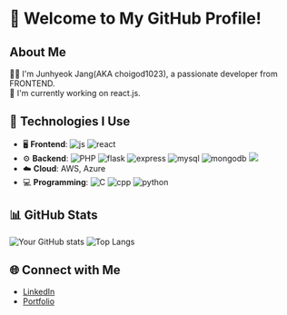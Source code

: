 # 🌟 Welcome to My GitHub Profile!

## About Me
👩‍💻 I'm Junhyeok Jang(AKA choigod1023), a passionate developer from FRONTEND.  
🔭 I'm currently working on react.js.

## 🔧 Technologies I Use
- 🖥️ **Frontend**:  <img alt="js" src="https://img.shields.io/badge/JavaScript-F7DF1E?style=for-the-badge&logo=JavaScript&logoColor=white"> <img alt="react" src= "https://img.shields.io/badge/React-20232A?style=for-the-badge&logo=react&logoColor=61DAFB"> 
- ⚙️ **Backend**: <img alt="PHP" src="https://img.shields.io/badge/C-00599C?style=for-the-badge&logo=c&logoColor=white"> <img alt="flask" src="https://img.shields.io/badge/Flask-000000?style=for-the-badge&logo=flask&logoColor=white">  <img alt="express" src="https://img.shields.io/badge/Express.js-404D59?style=for-the-badge"> <img alt="mysql" src ="https://img.shields.io/badge/MySQL-00000F?style=for-the-badge&logo=mysql&logoColor=white"> <img alt="mongodb" src="https://img.shields.io/badge/MongoDB-4EA94B?style=for-the-badge&logo=mongodb&logoColor=white"> <img src="nodejs" src="https://img.shields.io/badge/Node.js-43853D?style=for-the-badge&logo=node.js&logoColor=white">
- ☁️ **Cloud**: AWS, Azure
- 💻 **Programming**: <img alt = "C" src="https://img.shields.io/badge/C-00599C?style=for-the-badge&logo=c&logoColor=white"> <img alt="cpp" src="https://img.shields.io/badge/C%2B%2B-00599C?style=for-the-badge&logo=c%2B%2B&logoColor=white"> <img alt="python" src="https://img.shields.io/badge/Python-14354C?style=for-the-badge&logo=python&logoColor=white">

## 📊 GitHub Stats
![Your GitHub stats](https://github-readme-stats.vercel.app/api?username=choigod1023&show_icons=true&theme=tokyonight)
![Top Langs](https://github-readme-stats.vercel.app/api/top-langs/?username=choigod1023&layout=compact&theme=tokyonight)

## 🌐 Connect with Me
- [LinkedIn](https://linkedin.com/in/choigod1023)
- [Portfolio]()

